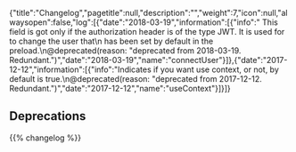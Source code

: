 {"title":"Changelog","pagetitle":null,"description":"","weight":7,"icon":null,"alwaysopen":false,"log":[{"date":"2018-03-19","information":[{"info":" This field is got only if the authorization header is of the type JWT. It is used for to change the user that\n has been set by default in the preload.\n@deprecated(reason: \"deprecated from 2018-03-19. Redundant.\")","date":"2018-03-19","name":"connectUser"}]},{"date":"2017-12-12","information":[{"info":"Indicates if you want use context, or not, by default is true.\n@deprecated(reason: \"deprecated from 2017-12-12. Redundant.\")","date":"2017-12-12","name":"useContext"}]}]}
## Deprecations
{{% changelog %}}
